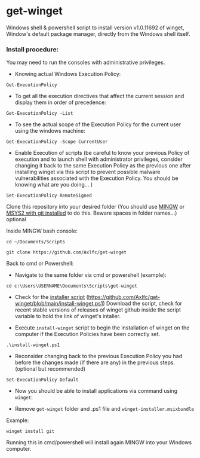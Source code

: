 # get-winget
Windows shell &amp; powershell script to install version v1.0.11692 of winget, Window's default package manager, directly from the Windows shell itself.

### Install procedure:
You may need to run the consoles with administrative privileges.

- Knowing actual Windows Execution Policy:

`Get-ExecutionPolicy`

- To get all the execution directives that affect the current session and display them in order of precedence:

`Get-ExecutionPolicy -List`

- To see the actual scope of the Execution Policy for the current user using the windows machine:

`Get-ExecutionPolicy -Scope CurrentUser`

- Enable Execution of scripts (be careful to know your previous Policy of execution and to launch shell with administrator privileges, consider changing it back to the same Execution Policy as the previous one after installing winget via this script to prevent possible malware vulnerabilities associated with the Execution Policy. You should be knowing what are you doing... )

`Set-ExecutionPolicy RemoteSigned`

Clone this repository into your desired folder (You should use [MINGW](https://gitforwindows.org/) or [MSYS2 with git installed](https://www.youtube.com/watch?v=pb6Yb819pF0) to do this. Beware spaces in folder names...) optional

Inside MINGW bash console:

`cd ~/Documents/Scripts`

`git clone https://github.com/Axlfc/get-winget`

Back to cmd or Powershell:

- Navigate to the same folder via cmd or powershell (example):

`cd c:\Users\USERNAME\Documents\Scripts\get-winget`

- Check for the [installer script](https://github.com/Axlfc/get-winget/blob/main/install-winget.ps1) (https://github.com/Axlfc/get-winget/blob/main/install-winget.ps1) Download the script, check for recent stable versions of releases of winget github inside the script variable to hold the link of winget's intaller.

- Execute `install-winget` script to begin the installation of winget on the computer if the Execution Policies have been correctly set.

`.\install-winget.ps1`

- Reconsider changing back to the previous Execution Policy you had before the changes made (if there are any) in the previous steps. (optional but recommended)

`Set-ExecutionPolicy Default`

- Now you should be able to install applications via command using `winget`:

- Remove `get-winget` folder and .ps1 file and `winget-installer.msixbundle`

Example:

`winget install git`

Running this in cmd/powershell will install again MINGW into your Windows computer.
